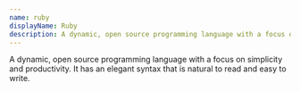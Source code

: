 ```yaml
---
name: ruby
displayName: Ruby
description: A dynamic, open source programming language with a focus on simplicity and productivity.
---
```


A dynamic, open source programming language with a focus on simplicity and productivity. It has an elegant syntax that is natural to read and easy to write.
